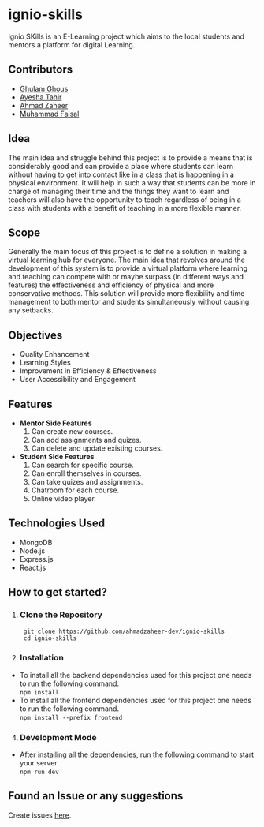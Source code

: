 # ignio-skills
Ignio SKills is an E-Learning project which aims to the local students and mentors a platform for digital Learning.

## Contributors
- [Ghulam Ghous](https://github.com/ghulamghousdev)
- [Ayesha Tahir](https://github.com/ayeshatahirme)
- [Ahmad Zaheer](https://github.com/ahmadzaheer-dev)
- [Muhammad Faisal](https://github.com/beingfaisal)

## Idea
The main idea and struggle behind this project is to provide a means that is considerably good and can provide a place 
where students can learn without having to get into contact like in a class that is happening in a physical environment. 
It will help in such a way that students can be more in charge of managing their time and the things they want to learn 
and teachers will also have the opportunity to teach regardless of being in a class with students with a benefit of 
teaching in a more flexible manner.

## Scope 
Generally the main focus of this project is to define a solution in making a virtual learning hub for everyone. The main idea that 
revolves around the development of this system is to provide a virtual platform where learning and teaching can compete with or 
maybe surpass (in different ways and features) the effectiveness and efficiency of physical and more conservative methods. This 
solution will provide more flexibility and time management to both mentor and students simultaneously without causing any setbacks.

## Objectives
- Quality Enhancement
- Learning Styles
- Improvement in Efficiency & Effectiveness
- User Accessibility and Engagement

## Features
- <b>Mentor Side Features</b> 
  1. Can create new courses.
  2. Can add assignments and quizes.
  3. Can delete and update existing courses.
- <b>Student Side Features</b>
  1. Can search for specific course.
  2. Can enroll themselves in courses.
  3. Can take quizes and assignments.
  4. Chatroom for each course.
  5. Online video player.

## Technologies Used
- MongoDB
- Node.js
- Express.js
- React.js

## How to get started?
1. ### Clone the Repository<br>
        git clone https://github.com/ahmadzaheer-dev/ignio-skills
        cd ignio-skills

2. ### Installation
- To install all the backend dependencies used for this project one needs to run the following command.<br>
        ```
        npm install
        ```
- To install all the frontend dependencies used for this project one needs to run the following command.<br>
        ```
        npm install --prefix frontend
        ```
    
4. ### Development Mode
- After installing all the dependencies, run the following command to start your server.<br>
      ```
      npm run dev
      ``` 
## Found an Issue or any suggestions
Create issues [here](https://github.com/ahmadzaheer-dev/ignio-skills/issues/new).
